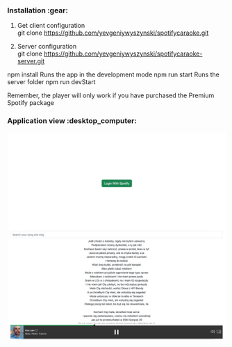 <h3 align="left">Installation :gear:</h3>

1. Get client configuration <br>
git clone https://github.com/yevgeniywyszynski/spotifycaraoke.git

2. Server configuration <br>
git clone https://github.com/yevgeniywyszynski/spotifycaraoke-server.git

<div background-color="#F6F8FA">
npm install 
Runs the app in the development mode npm run start
Runs the server folder npm run devStart
</div>

Remember, the player will only work if you have purchased the Premium Spotify package

<h3 align="left">Application view :desktop_computer:</h3>

<img src='/public/img/loginspotify.png'/>
<img src='/public/img/spotifyplayer.png'/>
